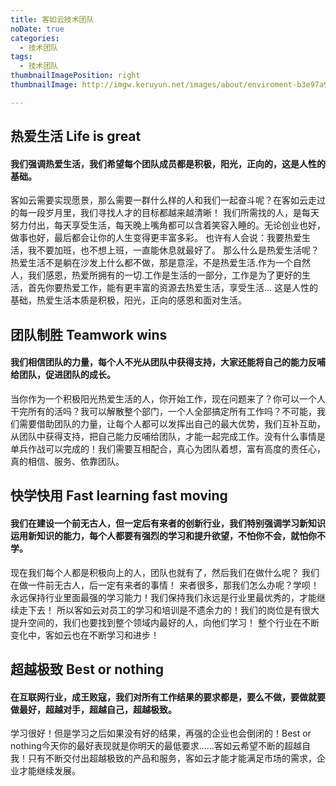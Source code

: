 ```yaml
---
title: 客如云技术团队
noDate: true
categories:
  - 技术团队
tags:
  - 技术团队
thumbnailImagePosition: right
thumbnailImage: http://imgw.keruyun.net/images/about/enviroment-b3e97a927f.jpg

---
```


## 热爱生活 Life is great
#### 我们强调热爱生活，我们希望每个团队成员都是积极，阳光，正向的，这是人性的基础。
 
 客如云需要实现愿景，那么需要一群什么样的人和我们一起奋斗呢？在客如云走过的每一段岁月里，我们寻找人才的目标都越来越清晰！ 我们所需找的人，是每天努力付出，每天享受生活，每天晚上嘴角都可以含着笑容入睡的。无论创业也好，做事也好，最后都会让你的人生变得更丰富多彩。 也许有人会说：我要热爱生活，我不要加班，也不想上班，一直能休息就最好了。 那么什么是热爱生活呢？热爱生活不是躺在沙发上什么都不做，那是意淫，不是热爱生活.作为一个自然人，我们感恩，热爱所拥有的一切.工作是生活的一部分，工作是为了更好的生活，首先你要热爱工作，能有更丰富的资源去热爱生活，享受生活… 这是人性的基础，热爱生活本质是积极，阳光，正向的感恩和面对生活。
 
## 团队制胜 Teamwork wins
#### 我们相信团队的力量，每个人不光从团队中获得支持，大家还能将自己的能力反哺给团队，促进团队的成长。

 当你作为一个积极阳光热爱生活的人，你开始工作，现在问题来了？你可以一个人干完所有的活吗？我可以解散整个部门，一个人全部搞定所有工作吗？不可能，我们需要借助团队的力量，让每个人都可以发挥出自己的最大优势，我们互补互助，从团队中获得支持，把自己能力反哺给团队，才能一起完成工作。没有什么事情是单兵作战可以完成的！我们需要互相配合，真心为团队着想，富有高度的责任心，真的相信、服务、依靠团队。
 
## 快学快用 Fast learning fast moving
#### 我们在建设一个前无古人，但一定后有来者的创新行业，我们特别强调学习新知识运用新知识的能力，每个人都要有强烈的学习和提升欲望，不怕你不会，就怕你不学。

 现在我们每个人都是积极向上的人，团队也就有了，然后我们在做什么呢？ 我们在做一件前无古人，后一定有来者的事情！ 来者很多，那我们怎么办呢？学呗！永远保持行业里面最强的学习能力！我们保持我们永远是行业里最优秀的，才能继续走下去！ 所以客如云对员工的学习和培训是不遗余力的！我们的岗位是有很大提升空间的，我们也要找到整个领域内最好的人，向他们学习！ 整个行业在不断变化中，客如云也在不断学习和进步！
 
## 超越极致 Best or nothing
#### 在互联网行业，成王败寇，我们对所有工作结果的要求都是，要么不做，要做就要做最好，超越对手，超越自己，超越极致。
 
 学习很好！但是学习之后如果没有好的结果，再强的企业也会倒闭的！Best or nothing今天你的最好表现就是你明天的最低要求……客如云希望不断的超越自我！只有不断交付出超越极致的产品和服务，客如云才能才能满足市场的需求，企业才能继续发展。